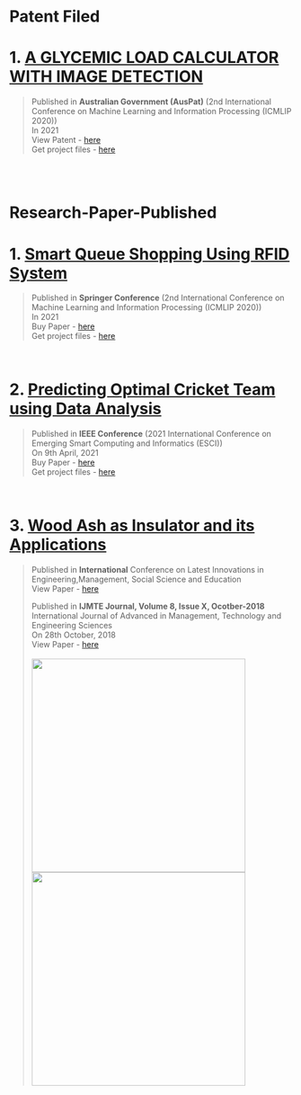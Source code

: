 # Patent Filed


# 1. [A GLYCEMIC LOAD CALCULATOR WITH IMAGE DETECTION](http://pericles.ipaustralia.gov.au/ols/auspat/applicationDetails.do?applicationNo=2021106125#)      
> Published in **Australian Government (AusPat)** (2nd International Conference on Machine Learning and Information Processing (ICMLIP 2020)) <br>
> In 2021 <br>
> View Patent - [here](http://pericles.ipaustralia.gov.au/ols/auspat/applicationDetails.do?applicationNo=2021106125#)  <br>
> Get project files - [here](https://github.com/abhijitgawai/Determining_Glycemic_Load_With_Image_Classification) <br>
<br>
<br>

# Research-Paper-Published

# 1. [Smart Queue Shopping Using RFID System](https://link.springer.com/chapter/10.1007/978-981-33-4859-2_1)      
> Published in **Springer Conference** (2nd International Conference on Machine Learning and Information Processing (ICMLIP 2020)) <br>
> In 2021 <br>
> Buy Paper - [here](https://link.springer.com/chapter/10.1007/978-981-33-4859-2_1)  <br>
> Get project files - [here](https://github.com/abhijitgawai/Smart-Queue-Shoping) <br>
<br>

# 2. [Predicting Optimal Cricket Team using Data Analysis](https://ieeexplore.ieee.org/document/9396861)
> Published in **IEEE Conference** (2021 International Conference on Emerging Smart Computing and Informatics (ESCI)) <br>
> On 9th April, 2021<br>
> Buy Paper - [here](https://ieeexplore.ieee.org/document/9396861)  <br>
> Get project files - [here](https://github.com/abhijitgawai/Predecting-Optimal-Cricket-Team-Using-Data-Analysis) <br>

<br>

# 3. [Wood Ash as Insulator and its Applications](http://www.ijamtes.org/VOL-8-ISSUE-10-2018-3/)
> Published in **International** Conference on Latest Innovations in Engineering,Management, Social Science and Education <br>
> View Paper - [here](http://proceeding.conferenceworld.in/Goa-Conference/k0v9zztzG2047.pdf)
> 
> Published in **IJMTE Journal, Volume 8, Issue X, Ocotber-2018** International Journal of Advanced in Management, Technology and Engineering Sciences <br>
> On 28th October, 2018<br> 
> View Paper - [here](http://www.ijamtes.org/gallery/268.%20oct%20ijmte%20-%20cw.pdf)   <br> <br>
><img src="https://user-images.githubusercontent.com/45332512/132317997-801265db-bc5a-4f22-b791-b5495b381d1b.png" width="380"/> <img src="https://user-images.githubusercontent.com/45332512/132318052-d30dfb0a-81ea-42d3-be76-32fe08409fcb.png" width="380"/>
